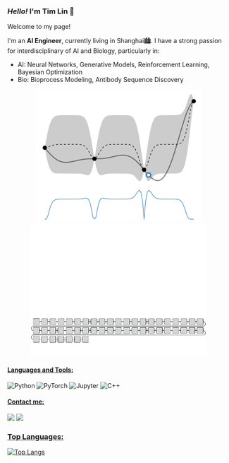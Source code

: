 ### *Hello!* I'm Tim Lin 👋

Welcome to my page! 

I'm an **AI Engineer**, currently living in Shanghai🏙. I have a strong passion for interdisciplinary of AI and Biology, particularly in:
- AI: Neural Networks, Generative Models, Reinforcement Learning, Bayesian Optimization
- Bio: Bioprocess Modeling, Antibody Sequence Discovery

<p align="center">
  <img src="images/expected_improvement.gif" height="300"> <img src="images/generative_model.gif" height="300"> 
</p>

#### <ins>Languages and Tools:</ins>

<img src="https://upload.wikimedia.org/wikipedia/commons/thumb/c/c3/Python-logo-notext.svg/800px-Python-logo-notext.svg.png" alt="Python" height="32"> <img src="https://upload.wikimedia.org/wikipedia/commons/thumb/1/10/PyTorch_logo_icon.svg/800px-PyTorch_logo_icon.svg.png" alt="PyTorch" height="32"> <img src="https://upload.wikimedia.org/wikipedia/commons/thumb/3/38/Jupyter_logo.svg/800px-Jupyter_logo.svg.png" alt="Jupyter" height="32"> <img src="https://upload.wikimedia.org/wikipedia/commons/1/18/ISO_C%2B%2B_Logo.svg" alt="C++" height="32">

#### <ins>Contact me:</ins>
[<img src="https://img.shields.io/badge/LinkedIn-0077B5?style=for-the-badge&logo=linkedin&logoColor=white" target="_blank">](https://www.linkedin.com/in/xiangtian-lin-aa3065251/ "LinkedIn") [<img src="https://img.shields.io/badge/Gmail-D14836?style=for-the-badge&logo=gmail&logoColor=white">](mailto:xiangtian.hfut@gmail.com "email")

### <ins>Top Languages:</ins>
[![Top Langs](https://github-readme-stats.vercel.app/api/top-langs/?username=deepbiolab&hide_border=true&langs_count=4)](https://github.com/deepbiolab/github-readme-stats)

